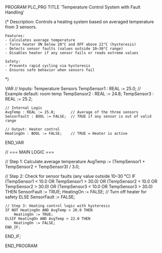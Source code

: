 PROGRAM PLC_PRG
TITLE 'Temperature Control System with Fault Handling'

(*
    Description:
    Controls a heating system based on averaged temperature from 3 sensors.
    
    Features:
    - Calculates average temperature
    - Turns heater ON below 20°C and OFF above 22°C (hysteresis)
    - Detects sensor faults (values outside 10–30°C range)
    - Disables heater if any sensor fails or reads extreme values
    
    Safety:
    - Prevents rapid cycling via hysteresis
    - Ensures safe behavior when sensors fail
*)

VAR
    // Inputs: Temperature Sensors
    TempSensor1 : REAL := 25.0;   // Example default: room temp
    TempSensor2 : REAL := 24.8;
    TempSensor3 : REAL := 25.2;

    // Internal Logic
    AvgTemp : REAL := 25.0;       // Average of the three sensors
    SensorFault : BOOL := FALSE;  // TRUE if any sensor is out of valid range

    // Output: Heater control
    HeatingOn : BOOL := FALSE;    // TRUE = Heater is active
END_VAR

// === MAIN LOGIC ===

// Step 1: Calculate average temperature
AvgTemp := (TempSensor1 + TempSensor2 + TempSensor3) / 3.0;

// Step 2: Check for sensor faults (any value outside 10–30 °C)
IF (TempSensor1 < 10.0 OR TempSensor1 > 30.0) OR
   (TempSensor2 < 10.0 OR TempSensor2 > 30.0) OR
   (TempSensor3 < 10.0 OR TempSensor3 > 30.0) THEN
    SensorFault := TRUE;
    HeatingOn := FALSE;  // Turn off heater for safety
ELSE
    SensorFault := FALSE;

    // Step 3: Heating control logic with hysteresis
    IF NOT HeatingOn AND AvgTemp < 20.0 THEN
        HeatingOn := TRUE;
    ELSIF HeatingOn AND AvgTemp > 22.0 THEN
        HeatingOn := FALSE;
    END_IF;
END_IF;

END_PROGRAM
